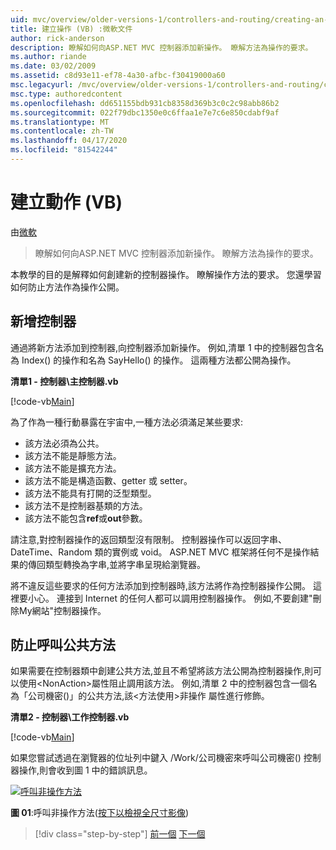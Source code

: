 ```yaml
---
uid: mvc/overview/older-versions-1/controllers-and-routing/creating-an-action-vb
title: 建立操作 (VB) :微軟文件
author: rick-anderson
description: 瞭解如何向ASP.NET MVC 控制器添加新操作。 瞭解方法為操作的要求。
ms.author: riande
ms.date: 03/02/2009
ms.assetid: c8d93e11-ef78-4a30-afbc-f30419000a60
msc.legacyurl: /mvc/overview/older-versions-1/controllers-and-routing/creating-an-action-vb
msc.type: authoredcontent
ms.openlocfilehash: dd651155bdb931cb8358d369b3c0c2c98abb86b2
ms.sourcegitcommit: 022f79dbc1350e0c6ffaa1e7e7c6e850cdabf9af
ms.translationtype: MT
ms.contentlocale: zh-TW
ms.lasthandoff: 04/17/2020
ms.locfileid: "81542244"
---
```

# <a name="creating-an-action-vb"></a>建立動作 (VB)

由[微軟](https://github.com/microsoft)

> 瞭解如何向ASP.NET MVC 控制器添加新操作。 瞭解方法為操作的要求。

本教學的目的是解釋如何創建新的控制器操作。 瞭解操作方法的要求。 您還學習如何防止方法作為操作公開。

## <a name="adding-an-action-to-a-controller"></a>新增控制器

通過將新方法添加到控制器,向控制器添加新操作。 例如,清單 1 中的控制器包含名為 Index() 的操作和名為 SayHello() 的操作。 這兩種方法都公開為操作。

**清單1 - 控制器\主控制器.vb**

[!code-vb[Main](creating-an-action-vb/samples/sample1.vb)]

為了作為一種行動暴露在宇宙中,一種方法必須滿足某些要求:

- 該方法必須為公共。
- 該方法不能是靜態方法。
- 該方法不能是擴充方法。
- 該方法不能是構造函數、getter 或 setter。
- 該方法不能具有打開的泛型類型。
- 該方法不是控制器基類的方法。
- 該方法不能包含**ref**或**out**參數。

請注意,對控制器操作的返回類型沒有限制。 控制器操作可以返回字串、DateTime、Random 類的實例或 void。 ASP.NET MVC 框架將任何不是操作結果的傳回類型轉換為字串,並將字串呈現給瀏覽器。

將不違反這些要求的任何方法添加到控制器時,該方法將作為控制器操作公開。 這裡要小心。 連接到 Internet 的任何人都可以調用控制器操作。 例如,不要創建"刪除My網站"控制器操作。

## <a name="preventing-a-public-method-from-being-invoked"></a>防止呼叫公共方法

如果需要在控制器類中創建公共方法,並且不希望將該方法公開為控制器操作,則可以使用&lt;NonAction&gt;屬性阻止調用該方法。 例如,清單 2 中的控制器包含一個名為「公司機密()」的公共方法,該&lt;方法使用&gt;非操作 屬性進行修飾。

**清單2 - 控制器\工作控制器.vb**

[!code-vb[Main](creating-an-action-vb/samples/sample2.vb)]

如果您嘗試透過在瀏覽器的位址列中鍵入 /Work/公司機密來呼叫公司機密() 控制器操作,則會收到圖 1 中的錯誤訊息。

[![呼叫非操作方法](creating-an-action-vb/_static/image1.jpg)](creating-an-action-vb/_static/image1.png)

**圖 01**:呼叫非操作方法([按下以檢視全尺寸影像](creating-an-action-vb/_static/image2.png))

> [!div class="step-by-step"]
> [前一個](creating-a-controller-vb.md)
> [下一個](aspnet-mvc-controllers-overview-cs.md)
